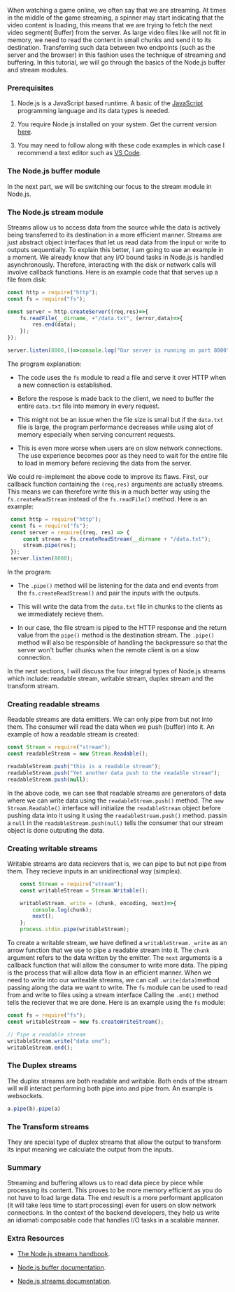 When watching a game online, we often say that we are streaming. At times in the middle of the game streaming, a spinner may start indicating that the video content is loading, this means that we are trying to fetch the next video segment( Buffer) from the server. As large video files like will not fit in memory, we need to read the content in small chunks and send it to its destination. Transferring such data between two endpoints (such as the server and the browser) in this fashion uses the technique of streaming and buffering. In this tutorial, we will go through the basics of the Node.js buffer and stream modules.

### Prerequisites
1. Node.js is a JavaScript based runtime. A basic of the [JavaScript]() programming language and its data types is needed.
   
2. You require Node.js installed on your system. Get the current version [here]().

3. You may need to follow along  with these code examples in which case I recommend a text editor such as [VS Code]().

### The Node.js buffer module

In the next part, we will be switching our focus to the stream module in Node.js.

### The Node.js stream module
Streams allow us to access data from the source while the data is actively being transferred to its destination in a more efficient manner. Streams are just abstract object interfaces that let us read data from the input or write to outputs sequentially. To explain this better, I am going to use an example in a moment. We already know that any I/O bound tasks in Node.js is handled asynchronously. Therefore, interacting with the disk or network calls will involve callback functions. 
Here is an example code that that serves up a file from disk:

```javascript
const http = require("http");
const fs = require("fs");

const server = http.createServer((req,res)=>{
    fs.readFile(__dirname, +"/data.txt", (error,data)=>{
        res.end(data);
    });
});

server.listen(8000,()=>console.log("Our server is running on port 8000"));
```
The program explanation:
- The code uses the `fs` module to read a file and serve it over HTTP when a new connection is established. 
  
- Before the respose is made back to the client, we need to buffer the entire `data.txt` file into memory in every request. 
  
- This might not be an issue when the file size is small but if the `data.txt` file is large, the program performance decreases while using alot of memory especially when serving concurrent requests. 
  
- This is even more worse when users are on slow network connections. The use experience becomes poor as they need to wait for the entire file to load in memory before recieving the data from the server.

We could re-implement the above code to improve its flaws. First, our callback function containing the `(req,res)` arguments are actually streams. This means we can therefore write this in a much better way using the `fs.createReadStream` instead of the `fs.readFile()` method. Here is an example:
```javascript
 const http = require("http");
 const fs = require("fs");
 const server = require((req, res) => {
     const stream = fs.createReadStream(__dirname + "/data.txt");
     stream.pipe(res);
 });
 server.listen(8000);
 ```
 In the program:
 - The `.pipe()` method will be listening for the data and end events from the `fs.createReadStream()` and pair the inputs with the outputs. 

 - This will write the data from the `data.txt` file in chunks to the clients as we immediately recieve them. 

 - In our case, the file stream is piped to the HTTP response and the return value from the `pipe()` method is the destination stream. The `.pipe()` method will also be responsible of handling the backpressure so that the server won't buffer chunks when the remote client is on a slow connection.

In the next sections, I will discuss the four integral types of Node.js streams which include: readable stream, writable stream, duplex stream and the transform stream.

### Creating readable streams
Readable streams are data emitters. We can only pipe from but not into them. The consumer will read the data when we push (buffer) into it. An example of how a readable stream is created:

```javascript
const Stream = require("stream");
const readableStream = new Stream.Readable();

readableStream.push("this is a readable stream");
readableStream.push("Yet another data push to the readable stream");
readableStream.push(null);
```
In the above code, we can see that readable streams are generators of data where we can write data using the `readableStream.push()` method. The `new Stream.Readable()` interface will initialize the `readableStream` object before pushing data into it using it using the `readableStream.push()` method. passin a `null` in the `readableStream.push(null)` tells the consumer that our stream object is done outputing the data.



### Creating writable streams
Writable streams are data recievers that is, we can pipe to but not pipe from them. They recieve inputs in an unidirectional way (simplex).
```javascript
    const Stream = require("stream");
    const writableStream = Stream.Writable();

    writableStream._write = (chunk, encoding, next)=>{
        console.log(chunk);
        next();
    };
    process.stdin.pipe(writableStream);
```
To create a writable stream, we have defined a `writableStream._write` as an arrow function that we use to pipe a readable stream into it. The `chunk` argument refers to the data written by the emitter. The `next` arguments is a callback function that will allow the consumer to write more data. The piping is the process that will allow data flow in an efficient manner.
When we need to write into our writeable streams, we can call `.write(data)`method passing along the data we want to write.
The `fs` module can be used to read from and write to files using a stream interface
Calling the `.end()` method tells the reciever that we are done. Here is an example using the `fs` module:
```javascript
const fs = require("fs");
const writableStream = new fs.createWriteStream();

// Pipe a readable stream
writableStream.write("data one");
writableStream.end();
``` 

### The Duplex streams
The duplex streams are both readable and writable. Both ends of the stream will will interact performing both pipe into and pipe from. An example is websockets.
```javascript
a.pipe(b).pipe(a)
```
   
### The Transform streams
They are special type of duplex streams that allow the output to transform its input meaning we calculate the output from the inputs.

### Summary
Streaming and buffering allows us to read data piece by piece while processing its content. This proves to be more memory efficient as you do not have to load large data. The end result is a more performant applicaton (it will take less time to start processing) even for users on slow network connections. In the context of the backend developers, they help us write an idiomati composable code that handles I/O tasks in a scalable manner.

### Extra Resources

- [The Node.js streams handbook](https://github.com/substack/stream-handbook).
  
- [Node.js buffer documentation](https://nodejs.org/api/buffer.html).

- [Node.js streams documentation](https://nodejs.org/api/stream.html).